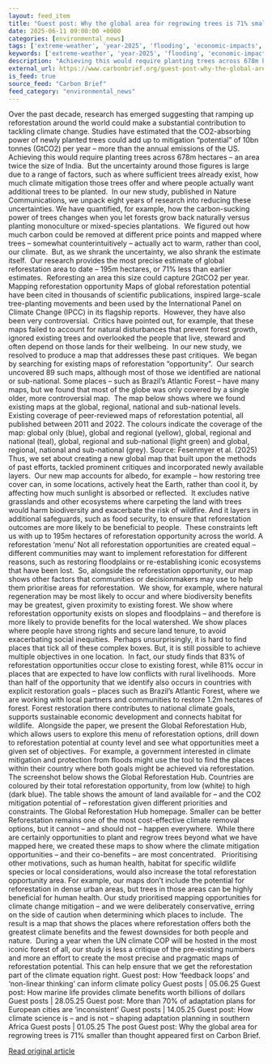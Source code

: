 ```yaml
---
layout: feed_item
title: "Guest post: Why the global area for regrowing trees is 71% smaller than thought"
date: 2025-06-11 09:00:00 +0000
categories: [environmental_news]
tags: ['extreme-weather', 'year-2025', 'flooding', 'economic-impacts', 'climate-health', 'hurricanes', 'ipcc', 'public-health', 'wildfires', 'climate-costs']
keywords: ['extreme-weather', 'year-2025', 'flooding', 'economic-impacts', 'guest', 'climate-health', 'post', 'global']
description: "Achieving this would require planting trees across 678m hectares – an area twice the size of India"
external_url: https://www.carbonbrief.org/guest-post-why-the-global-area-for-regrowing-trees-is-71-smaller-than-thought/
is_feed: true
source_feed: "Carbon Brief"
feed_category: "environmental_news"
---
```


Over the past decade, research has emerged suggesting that ramping up reforestation around the world could make a substantial contribution to tackling climate change. Studies have estimated that the CO2-absorbing power of newly planted trees could add up to mitigation “potential” of 10bn tonnes (GtCO2) per year – more than the annual emissions of the US. Achieving this would require planting trees across 678m hectares – an area twice the size of India.&nbsp; But the uncertainty around those figures is large due to a range of factors, such as where sufficient trees already exist, how much climate mitigation those trees offer and where people actually want additional trees to be planted.&nbsp; In our new study, published in Nature Communications, we unpack eight years of research into reducing these uncertainties. We have quantified, for example, how the carbon-sucking power of trees changes when you let forests grow back naturally versus planting monoculture or mixed-species plantations.&nbsp; We figured out how much carbon could be removed at different price points and mapped where trees – somewhat counterintuitively – actually act to warm, rather than cool, our climate.&nbsp; But, as we shrank the uncertainty, we also shrank the estimate itself.&nbsp; Our research provides the most precise estimate of global reforestation area to date – 195m hectares, or 71% less than earlier estimates.&nbsp; Reforesting an area this size could capture 2GtCO2 per year. Mapping reforestation opportunity Maps of global reforestation potential have been cited in thousands of scientific publications, inspired large-scale tree-planting movements and been used by the International Panel on Climate Change (IPCC) in its flagship reports.&nbsp; However, they have also been very controversial.&nbsp; Critics have pointed out, for example, that these maps failed to account for natural disturbances that prevent forest growth, ignored existing trees and overlooked the people that live, steward and often depend on those lands for their wellbeing.&nbsp; In our new study, we resolved to produce a map that addresses these past critiques.&nbsp; We began by searching for existing maps of reforestation “opportunity”.&nbsp; Our search uncovered 89 such maps, although most of those we identified are national or sub-national. Some places – such as Brazil’s Atlantic Forest – have many maps, but we found that most of the globe was only covered by a single older, more controversial map.&nbsp; The map below shows where we found existing maps at the global, regional, national and sub-national levels. Existing coverage of peer-reviewed maps of reforestation potential, all published between 2011 and 2022. The colours indicate the coverage of the map: global only (blue), global and regional (yellow), global, regional and national (teal), global, regional and sub-national (light green) and global, regional, national and sub-national (grey). Source: Fesenmyer et al. (2025) Thus, we set about creating a new global map that built upon the methods of past efforts, tackled prominent critiques and incorporated newly available layers.&nbsp; Our new map accounts for albedo, for example – how restoring tree cover can, in some locations, actively heat the Earth, rather than cool it, by affecting how much sunlight is absorbed or reflected.&nbsp; It excludes native grasslands and other ecosystems where carpeting the land with trees would harm biodiversity and exacerbate the risk of wildfire. And it layers in additional safeguards, such as food security, to ensure that reforestation outcomes are more likely to be beneficial to people.&nbsp; These constraints left us with up to 195m hectares of reforestation opportunity across the world. A reforestation ‘menu’ Not all reforestation opportunities are created equal – different communities may want to implement reforestation for different reasons, such as restoring floodplains or re-establishing iconic ecosystems that have been lost.&nbsp; So, alongside the reforestation opportunity, our map shows other factors that communities or decisionmakers may use to help them prioritise areas for reforestation.&nbsp; We show, for example, where natural regeneration may be most likely to occur and where biodiversity benefits may be greatest, given proximity to existing forest. We show where reforestation opportunity exists on slopes and floodplains – and therefore is more likely to provide benefits for the local watershed. We show places where people have strong rights and secure land tenure, to avoid exacerbating social inequities.&nbsp; Perhaps unsurprisingly, it is hard to find places that tick all of these complex boxes. But, it is still possible to achieve multiple objectives in one location.&nbsp; In fact, our study finds that 83% of reforestation opportunities occur close to existing forest, while 81% occur in places that are expected to have low conflicts with rural livelihoods.&nbsp; More than half of the opportunity that we identify also occurs in countries with explicit restoration goals – places such as Brazil’s Atlantic Forest, where we are working with local partners and communities to restore 1.2m hectares of forest. Forest restoration there contributes to national climate goals, supports sustainable economic development and connects habitat for wildlife.&nbsp; Alongside the paper, we present the Global Reforestation Hub, which allows users to explore this menu of reforestation options, drill down to reforestation potential at county level and see what opportunities meet a given set of objectives.&nbsp; For example, a government interested in climate mitigation and protection from floods might use the tool to find the places within their country where both goals might be achieved via reforestation.&nbsp; The screenshot below shows the Global Reforestation Hub. Countries are coloured by their total reforestation opportunity, from low (white) to high (dark blue). The table shows the amount of land available for &#8211; and the CO2 mitigation potential of &#8211; reforestation given different priorities and constraints. The Global Reforestation Hub homepage. Smaller can be better Reforestation remains one of the most cost-effective climate removal options, but it cannot – and should not – happen everywhere.&nbsp; While there are certainly opportunities to plant and regrow trees beyond what we have mapped here, we created these maps to show where the climate mitigation opportunities – and their co-benefits – are most concentrated.&nbsp;&nbsp; Prioritising other motivations, such as human health, habitat for specific wildlife species or local considerations, would also increase the total reforestation opportunity area. For example, our maps don’t include the potential for reforestation in dense urban areas, but trees in those areas can be highly beneficial for human health. Our study prioritised mapping opportunities for climate change mitigation – and we were deliberately conservative, erring on the side of caution when determining which places to include.&nbsp; The result is a map that shows the places where reforestation offers both the greatest climate benefits and the fewest downsides for both people and nature.&nbsp; During a year when the UN climate COP will be hosted in the most iconic forest of all, our study is less a critique of the pre-existing numbers and more an effort to create the most precise and pragmatic maps of reforestation potential. This can help ensure that we get the reforestation part of the climate equation right. Guest post: How ‘feedback loops’ and ‘non-linear thinking’ can inform climate policy Guest posts | 05.06.25 Guest post: How marine life provides climate benefits worth billions of dollars Guest posts | 28.05.25 Guest post: More than 70% of adaptation plans for European cities are ‘inconsistent’ Guest posts | 14.05.25 Guest post: How climate science is – and is not – shaping adaptation planning in southern Africa Guest posts | 01.05.25 The post Guest post: Why the global area for regrowing trees is 71% smaller than thought appeared first on Carbon Brief.

[Read original article](https://www.carbonbrief.org/guest-post-why-the-global-area-for-regrowing-trees-is-71-smaller-than-thought/)

